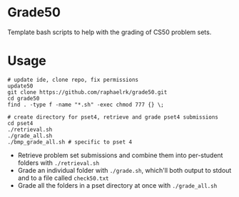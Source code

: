 # Grade50
Template bash scripts to help with the grading of CS50 problem sets.

# Usage
```
# update ide, clone repo, fix permissions
update50
git clone https://github.com/raphaelrk/grade50.git
cd grade50
find . -type f -name "*.sh" -exec chmod 777 {} \;

# create directory for pset4, retrieve and grade pset4 submissions
cd pset4
./retrieval.sh
./grade_all.sh
./bmp_grade_all.sh # specific to pset 4
```

- Retrieve problem set submissions and combine them into per-student folders with `./retrieval.sh`
- Grade an individual folder with `./grade.sh`, which'll both output to stdout and to a file called `check50.txt`
- Grade all the folders in a pset directory at once with `./grade_all.sh`

